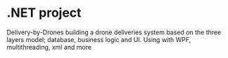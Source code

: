 # .NET project
Delivery-by-Drones
building a drone deliveries system based on the three layers model; database, business logic and UI. Using with WPF, multithreading, xml and more
